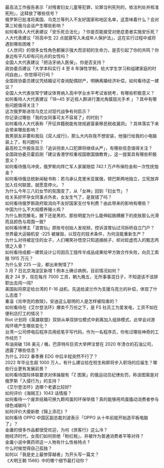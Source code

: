 最高法工作报告表示「对残害妇女儿童等犯罪，论罪当判死刑的，依法判处并核准死刑」，这释放了哪些信号？  
俄罗斯已批准将美国、乌克兰等列入不友好国家和地区名单，这意味着什么？会对第三轮俄乌会谈产生哪些影响？  
如何看待人大代表建议「安乐死合法化」？你是否能接受对绝症患者实施安乐死？  
人大代表建议「将高中生 22 点就寝写入未成年人保护法」，这在实行过程中或将遇到哪些困难？  
《人世间》的很多女性角色都展示强大而坚韧的生命力，是否引起了你的共鸣？你身边有平凡却有闪光点的女性吗？  
全国人大代表建议「把洁牙纳入医保」，你是否支持？  
政协委员建议「大学本科实行 4 至 8 年弹性学制，给大学生学习和组建家庭的时间自由」，你觉得可行吗？  
全国政协委员建议凭结婚证可查询配偶财产，明确离婚经济补偿，如何看待这一建议？  
全国人大代表张常宁建议体育纳入高中学业水平考试省统考，有哪些积极意义？  
如何看待人大代表建议「18~45 岁近视人群进行激光角膜屈光手术 」？其中有哪些问题值得关注？  
这次俄罗斯进攻乌克兰对现代战争有何启示？  
你记录过哪些「我的女同事可太不容易了」的时刻？  
如何看待人大代表称「开征弃籍税能有效规避富豪移民税收漏洞」？具体落实下来会带来哪些影响？  
我男朋友非要和我玩《双人成行》，那么大内存我不想安装，他强行给我的小电脑装上了，有问题吗？  
最高检工作报告显示「追诉拐卖人口犯罪将继续从严」，有哪些信息值得关注？  
全国政协委员霍启刚「建议香港学校重视国歌国旗教育」，这一提案具有哪些积极意义？  
如何看待俄乌冲突，俄罗斯向阵亡军人家属赔偿 742.1 万卢布保险金和一次性抚恤金？  
如何看待俄总统新闻秘书称：若乌承认克里米亚属俄，顿巴斯两地独立，立宪放弃加入任何联盟，就愿意停火。？  
为什么今年三八妇女节的氛围变了，从「女神」回到「妇女节」？  
给关系好怀孕女同事点外卖，女友生气了，是我错了吗？  
如何看待俄罗斯政府取消向不友好国家支付专利费？由此带来的影响有哪些？  
中国为什么不大规模养殖火鸡？  
为什么剔完腋毛，腋下还是黑的，那些明星为什么能伸起胳膊腋下的皮肤那么光滑而且颜色与周围一致?  
如何看待博主「浪胃仙」原账号创始人发视频，控诉浪胃仙过河拆桥自立门户？  
世界最大运输机安 -225 被摧毁，以现在的技术条件，为何没能重新生产？  
为什么对待被定住的女子，人们嘲笑孙悟空只知道摘桃子，却对趁虚而入的甄志丙恨之入骨？  
如何看待成都一建筑设计公司因员工擅传半成品成果给甲方致合作失败，向员工索赔 1915 万元？  
为什么安 225 一没，都出来惋惜了?  
3 月 7 日北京海淀区新增 1 例本土确诊病例，目前情况如何？  
我才 24 岁，现在每月 7000 工资，朝九晚五，无所事事混日子，不知道该不该辞职出去闯一闯?  
美国拟将原定给台湾的 F-16 战机，先送给波兰作为支援乌克兰的补偿，体现了什么态度？  
重温《肖申克的救赎》，安迪这么聪明的人是怎样被陷害的？  
如何看待在《艾尔登法环》爆卖千万份之下，是 FS 社员工为爱发电，工资不如在便利店打工的情况？  
Riot 计划将《英雄联盟》双排从单双排位模式中剥离加入组排模式，此举会对游戏环境产生哪些变化？  
台湾一公司停电后程序员用纸笔手写代码，作为一名程序员，你有过哪些神奇的工作经历？  
布油突破 138 美元 / 桶，巴菲特斥巨资大举押注曾在 2020 年清仓的石油公司，透露了哪些信息？  
为什么 2022 春季赛 EDG 中后半程突然不行了？  
2022 年毕业生超 1000 万人，有什么建议给在校生和即将步入职场的应届生？哪些行业更有发展前景？  
如何看待国际体联要求对体操服有「Z 图案」的俄运动员纪律处罚，称该图案是对俄罗斯「入侵行为」的支持？  
《艾尔登法环》选哪个老婆比较好?  
如何评价《海贼王》1043 话情报？  
如何看待一个废弃纸箱可换九颗鸡蛋的环保举措？真的能够用鸡蛋撬动消费者参与绿色减碳吗？  
如何评价大傻新歌《锦上添花》?  
如何看待 OPPO 中国区副总裁刘波表示「OPPO 从十年前就开始造平板电脑了」？  
金庸的很多作品都很受欢迎，为何《侠客行》这么冷？  
她经济时代，女孩们如何拒绝「粉红稅」，并被作为普通消费者平等对待？  
金庸小说中黄药师这一人物有什么性格特点 ?  
什么时候觉得自己孤独？  
如何以「我是史上最惨穿越者」为开头写一篇文？  
《大明王朝 1566》中的哪个细节最打动你？  

